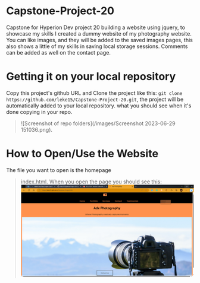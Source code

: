 # Capstone-Project-20
Capstone for Hyperion Dev project 20 building a website using jquery, to showcase my skills I created a dummy website of my photography website. You can like images, and they will be added to the saved images pages, this also shows a little of my skills in saving local storage sessions. Comments can be added as well on the contact page.

# Getting it on your local repository
Copy this project's github URL and Clone the project like this:
`git clone https://github.com/leke15/Capstone-Project-20.git`, the project will be automatically added to your local repository.
what you should see when it's done copying in your repo.
>![Screenshot of repo folders](/images/Screenshot 2023-06-29 151036.png).

# How to Open/Use the Website
The file you want to open is the homepage
> index.html.
When you open the page you should see this:
![Screenshot of Capstone 20](images/Publish_Website.png)
